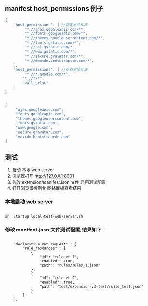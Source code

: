 
## manifest host_permissions 例子
```javascript
{
    "host_permissions": [ //指定地址写法
         "*://ajax.googleapis.com/*",
         "*://fonts.googleapis.com/*",
         "*://themes.googleusercontent.com/*",
         "*://fonts.gstatic.com/*",
         "*://ssl.gstatic.com/*",
         "*://www.gstatic.com/*",
         "*://secure.gravatar.com/*",
         "*://maxcdn.bootstrapcdn.com/*",
    ], 
    "host_permissions": [ //所有地址写法
         "*://*.google.com/*",
        "*://*/*",
        "<all_urls>"
    ]
}
```
```javascript

[
     "ajax.googleapis.com",
     "fonts.googleapis.com",
     "themes.googleusercontent.com",
     "fonts.gstatic.com",
     "www.google.com",
     "secure.gravatar.com",
     "maxcdn.bootstrapcdn.com"
]
```

## 测试 
1. 启动 本地 web server
2. 浏览器打开 http://127.0.0.1:8001
3. 修改 extension/manifest.json 文件 启用测试配置
4. 打开浏览嚣控制台 网络面板查看结果

###  本地启动 web server 
```shell

sh  startup-local-test-web-server.sh

```

### 修改 manifest.json 文件测试配置,结果如下：
```text 

    "declarative_net_request" : {
        "rule_resources" : [
            {
                "id": "ruleset_1",
                "enabled": true,
                "path": "rules/rules_1.json"
            },
            {
                "id": "ruleset_2",
                "enabled": true,
                "path": "test/extension-v3-test/rules_test.json"
            }
        ]
    },


```